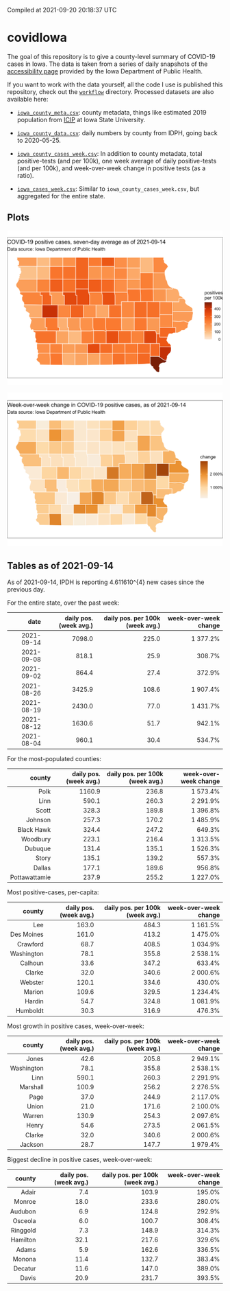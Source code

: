 Compiled at 2021-09-20 20:18:37 UTC

<!-- README.md is generated from README.Rmd. Please edit that file -->

# covidIowa

<!-- badges: start -->

<!-- badges: end -->

The goal of this repository is to give a county-level summary of
COVID-19 cases in Iowa. The data is taken from a series of daily
snapshots of the [accessibility
page](https://coronavirus.iowa.gov/pages/access) provided by the Iowa
Department of Public Health.

If you want to work with the data yourself, all the code I use is
published this repository, check out the [`workflow`](workflow)
directory. Processed datasets are also available here:

  - [`iowa_county_meta.csv`](https://raw.githubusercontent.com/ijlyttle/covidIowa/master/workflow/data/99-publish/iowa_county_meta.csv):
    county metadata, things like estimated 2019 population from
    [ICIP](https://www.icip.iastate.edu/tables/population/counties-estimates)
    at Iowa State University.

  - [`iowa_county_data.csv`](https://raw.githubusercontent.com/ijlyttle/covidIowa/master/workflow/data/99-publish/iowa_county_data.csv):
    daily numbers by county from IDPH, going back to 2020-05-25.

  - [`iowa_county_cases_week.csv`](https://raw.githubusercontent.com/ijlyttle/covidIowa/master/workflow/data/99-publish/iowa_county_data.csv):
    In addition to county metadata, total positive-tests (and per 100k),
    one week average of daily positive-tests (and per 100k), and
    week-over-week change in positive tests (as a ratio).

  - [`iowa_cases_week.csv`](https://raw.githubusercontent.com/ijlyttle/covidIowa/master/workflow/data/99-publish/iowa_cases_week.csv):
    Similar to `iowa_county_cases_week.csv`, but aggregated for the
    entire state.

## Plots

![](workflow/data/99-publish/iowa_cases.png)

![](workflow/data/99-publish/iowa_change.png)

## Tables as of 2021-09-14

As of 2021-09-14, IPDH is reporting 4.611610^{4} new cases since the
previous day.

For the entire state, over the past week:

|       date | daily pos. (week avg.) | daily pos. per 100k (week avg.) | week-over-week change |
| ---------: | ---------------------: | ------------------------------: | --------------------: |
| 2021-09-14 |                 7098.0 |                           225.0 |              1 377.2% |
| 2021-09-08 |                  818.1 |                            25.9 |                308.7% |
| 2021-09-02 |                  864.4 |                            27.4 |                372.9% |
| 2021-08-26 |                 3425.9 |                           108.6 |              1 907.4% |
| 2021-08-19 |                 2430.0 |                            77.0 |              1 431.7% |
| 2021-08-12 |                 1630.6 |                            51.7 |                942.1% |
| 2021-08-04 |                  960.1 |                            30.4 |                534.7% |

For the most-populated counties:

|        county | daily pos. (week avg.) | daily pos. per 100k (week avg.) | week-over-week change |
| ------------: | ---------------------: | ------------------------------: | --------------------: |
|          Polk |                 1160.9 |                           236.8 |              1 573.4% |
|          Linn |                  590.1 |                           260.3 |              2 291.9% |
|         Scott |                  328.3 |                           189.8 |              1 396.8% |
|       Johnson |                  257.3 |                           170.2 |              1 485.9% |
|    Black Hawk |                  324.4 |                           247.2 |                649.3% |
|      Woodbury |                  223.1 |                           216.4 |              1 313.5% |
|       Dubuque |                  131.4 |                           135.1 |              1 526.3% |
|         Story |                  135.1 |                           139.2 |                557.3% |
|        Dallas |                  177.1 |                           189.6 |                956.8% |
| Pottawattamie |                  237.9 |                           255.2 |              1 227.0% |

Most positive-cases, per-capita:

|     county | daily pos. (week avg.) | daily pos. per 100k (week avg.) | week-over-week change |
| ---------: | ---------------------: | ------------------------------: | --------------------: |
|        Lee |                  163.0 |                           484.3 |              1 161.5% |
| Des Moines |                  161.0 |                           413.2 |              1 475.0% |
|   Crawford |                   68.7 |                           408.5 |              1 034.9% |
| Washington |                   78.1 |                           355.8 |              2 538.1% |
|    Calhoun |                   33.6 |                           347.2 |                633.4% |
|     Clarke |                   32.0 |                           340.6 |              2 000.6% |
|    Webster |                  120.1 |                           334.6 |                430.0% |
|     Marion |                  109.6 |                           329.5 |              1 234.4% |
|     Hardin |                   54.7 |                           324.8 |              1 081.9% |
|   Humboldt |                   30.3 |                           316.9 |                476.3% |

Most growth in positive cases, week-over-week:

|     county | daily pos. (week avg.) | daily pos. per 100k (week avg.) | week-over-week change |
| ---------: | ---------------------: | ------------------------------: | --------------------: |
|      Jones |                   42.6 |                           205.8 |              2 949.1% |
| Washington |                   78.1 |                           355.8 |              2 538.1% |
|       Linn |                  590.1 |                           260.3 |              2 291.9% |
|   Marshall |                  100.9 |                           256.2 |              2 276.5% |
|       Page |                   37.0 |                           244.9 |              2 117.0% |
|      Union |                   21.0 |                           171.6 |              2 100.0% |
|     Warren |                  130.9 |                           254.3 |              2 097.6% |
|      Henry |                   54.6 |                           273.5 |              2 061.5% |
|     Clarke |                   32.0 |                           340.6 |              2 000.6% |
|    Jackson |                   28.7 |                           147.7 |              1 979.4% |

Biggest decline in positive cases, week-over-week:

|   county | daily pos. (week avg.) | daily pos. per 100k (week avg.) | week-over-week change |
| -------: | ---------------------: | ------------------------------: | --------------------: |
|    Adair |                    7.4 |                           103.9 |                195.0% |
|   Monroe |                   18.0 |                           233.6 |                280.0% |
|  Audubon |                    6.9 |                           124.8 |                292.9% |
|  Osceola |                    6.0 |                           100.7 |                308.4% |
| Ringgold |                    7.3 |                           148.9 |                314.3% |
| Hamilton |                   32.1 |                           217.6 |                329.6% |
|    Adams |                    5.9 |                           162.6 |                336.5% |
|   Monona |                   11.4 |                           132.7 |                383.4% |
|  Decatur |                   11.6 |                           147.0 |                389.0% |
|    Davis |                   20.9 |                           231.7 |                393.5% |
